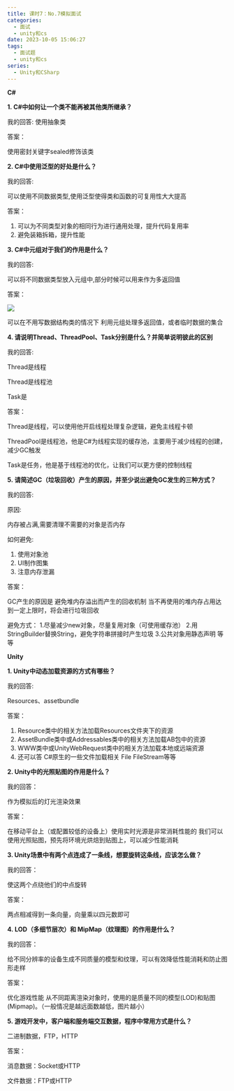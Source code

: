 ```yaml
---
title: 课时7：No.7模拟面试
categories:
  - 面试
  - unity和cs
date: 2023-10-05 15:06:27
tags:
  - 面试题
  - unity和cs
series:
  - Unity和CSharp 
---
```

**C#**

**1. C#中如何让一个类不能再被其他类所继承？**

我的回答: 使用抽象类

答案：

使用密封关键字sealed修饰该类

**2. C#中使用泛型的好处是什么？**

我的回答:

可以使用不同数据类型,使用泛型使得类和函数的可复用性大大提高

答案：

1. 可以为不同类型对象的相同行为进行通用处理，提升代码复用率
2. 避免装箱拆箱，提升性能

**3. C#中元组对于我们的作用是什么？**

我的回答:

可以将不同数据类型放入元组中,部分时候可以用来作为多返回值

答案：

![](/images/posts/Pasted%20image%2020231005152927.png)

可以在不用写数据结构类的情况下
利用元组处理多返回值，或者临时数据的集合

**4. 请说明Thread、ThreadPool、Task分别是什么？并简单说明彼此的区别**

我的回答:

Thread是线程

Thread是线程池

Task是

答案：

Thread是线程，可以使用他开启线程处理复杂逻辑，避免主线程卡顿

ThreadPool是线程池，他是C#为线程实现的缓存池，主要用于减少线程的创建，减少GC触发

Task是任务，他是基于线程池的优化，让我们可以更方便的控制线程

**5. 请简述GC（垃圾回收）产生的原因，并至少说出避免GC发生的三种方式？**

我的回答:

原因: 

内存被占满,需要清理不需要的对象是否内存

如何避免:

1. 使用对象池
2. UI制作图集
3. 注意内存泄漏

答案：

GC产生的原因是 避免堆内存溢出而产生的回收机制
当不再使用的堆内存占用达到一定上限时，将会进行垃圾回收

避免方式：
1.尽量减少new对象，尽量复用对象（可使用缓存池）
2.用StringBuilder替换String，避免字符串拼接时产生垃圾
3.公共对象用静态声明
等等

**Unity**

**1. Unity中动态加载资源的方式有哪些？**

我的回答:

Resources、assetbundle

答案：
1. Resource类中的相关方法加载Resources文件夹下的资源
2. AssetBundle类中或Addressables类中的相关方法加载AB包中的资源
3. WWW类中或UnityWebRequest类中的相关方法加载本地或远端资源
4. 还可以答 C#原生的一些文件加载相关 File FileStream等等

**2. Unity中的光照贴图的作用是什么？**

我的回答：

作为模拟后的灯光渲染效果

答案：

在移动平台上（或配置较低的设备上）使用实时光源是非常消耗性能的
我们可以使用光照贴图，预先将环境光烘焙到贴图上，可以减少性能消耗

**3. Unity场景中有两个点连成了一条线，想要旋转这条线，应该怎么做？**

我的回答：

使这两个点绕他们的中点旋转

答案：

两点相减得到一条向量，向量乘以四元数即可

**4. LOD（多细节层次）和 MipMap（纹理图）的作用是什么？**

我的回答：

给不同分辨率的设备生成不同质量的模型和纹理，可以有效降低性能消耗和防止图形走样

答案：

优化游戏性能
从不同距离渲染对象时，使用的是质量不同的模型(LOD)和贴图(Mipmap)。（一般情况是越远面数越低，图片越小）

**5. 游戏开发中，客户端和服务端交互数据，程序中常用方式是什么？**

二进制数据，FTP，HTTP

答案：

消息数据：Socket或HTTP

文件数据：FTP或HTTP